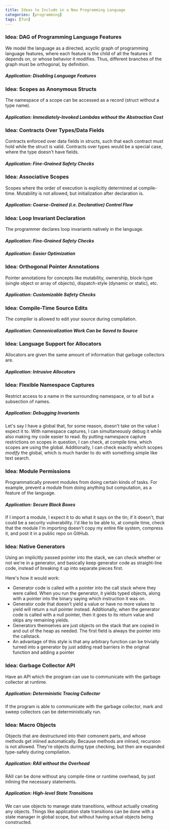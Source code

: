 ```yaml
---
title: Ideas to Include in a New Programming Language
categories: [programming]
tags: [fun]
---
```

<!-- {% raw %} -->
<!-- {% include refc-small.html text="ref commit" commit="3cad965..." %} -->
<!-- {% include ref-commit.html text="ref commit" commit="3cad965..." %} -->
<!-- {% endraw %} -->

### Idea: DAG of Programming Language Features
We model the language as a directed, acyclic graph of programming language features,
where each feature is the child of all the features it depends on, or whose behavior
it modifies. Thus, different branches of the graph must be orthogonal, by definition.

##### Application: Disabling Language Features

### Idea: Scopes as Anonymous Structs
The namespace of a scope can be accessed as a record (struct without a type name).

##### Application: Immediately-Invoked Lambdas without the Abstraction Cost

### Idea: Contracts Over Types/Data Fields
Contracts enforced over data fields in structs, such that each contract must
hold while the struct is valid. Contracts over types would be a special case, where
the type doesn't have fields.

##### Application: Fine-Grained Safety Checks

### Idea: Associative Scopes
Scopes where the order of execution is explicitly determined at compile-time.
Mutability is not allowed, but initialization after declaration is.

##### Application: Coarse-Grained (i.e. Declarative) Control Flow

### Idea: Loop Invariant Declaration
The programmer declares loop invariants natively in the language.

##### Application: Fine-Grained Safety Checks

##### Application: Easier Optimization

### Idea: Orthogonal Pointer Annotations
Pointer annotations for concepts like mutability, ownership, block-type (single object
or array of objects), dispatch-style (dynamic or static), etc.

##### Application: Customizable Safety Checks

### Idea: Compile-Time Source Edits
The compiler is allowed to edit your source during compilation.

##### Application: Cannonicalization Work Can be Saved to Source

### Idea: Language Support for Allocators
Allocators are given the same amount of information that garbage collectors are.

##### Application: Intrusive Allocators

### Idea: Flexible Namespace Captures
Restrict access to a name in the surrounding namespace, or to all but a subsection
of names.

##### Application: Debugging Invariants
Let's say I have a global that, for some reason, doesn't take on the value I
expect it to. With namespace captures, I can simultaneously debug it while also
making my code easier to read. By putting namespace capture restrictions on scopes
in question, I can check, at compile time, which scopes are using the global.
Additionally, I can check exactly which scopes *modify* the global, which is much
harder to do with something simple like text search.

### Idea: Module Permissions
Programmatically prevent modules from doing certain kinds of tasks. For example,
prevent a module from doing anything but computation, as a feature of the language.

##### Application: Secure Black Boxes
If I import a module, I expect it to do what it says on the tin; if it doesn't,
that could be a security vulnerability. I'd like to be able to, at compile time,
check that the module I'm importing doesn't copy my entire file system, compress it,
and post it in a public repo on GitHub.

### Idea: Native Generators
Using an implicitly passed pointer into the stack, we can check whether or not we're
in a generator, and basically keep generator code as straight-line code, instead
of breaking it up into separate pieces first.

Here's how it would work:
-  Generator code is called with a pointer into the call stack where they were called.
   When you run the generator, it yields typed objects, along with a pointer into
   the binary saying which instruction it was on.
-  Generator code that doesn't yield a value or have no more values to yield will return
   a null pointer instead. Additionally, when the generator code is called with
   a null pointer, then it goes to its return value and skips any remaining yields.
-  Generators themselves are just objects on the stack that are copied in and out
   of the heap as needed. The first field is always the pointer into the callstack.
-  An advantage of this style is that any arbitrary function can be trivially turned
   into a generator by just adding read barriers in the original function and
   adding a pointer

### Idea: Garbage Collector API
Have an API which the program can use to communicate with the garbage collector
at runtime.

##### Application: Deterministic Tracing Collector
If the program is able to communicate with the garbage collector, mark and sweep
collectors can be deterministically run.

### Idea: Macro Objects
Objects that are destructured into their comonent parts, and whose methods get
inlined automatically. Because methods are inlined, recursion is not allowed.
They're objects during type checking, but then are expanded type-safely during
compilation.

##### Application: RAII without the Overhead
RAII can be done without any compile-time or runtime overhead, by just inlining
the necessary statements.

##### Application: High-level State Transitions
We can use objects to manage state transitions, without actually creating any
objects. Things like application state transitions can be done with a state manager
in global scope, but without having actual objects being constructed.

